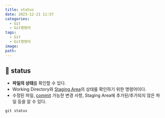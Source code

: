 ```yaml
---
title: status
date: 2023-12-21 11:57
categories:
  - Git
  - Git명령어
tags:
  - Git
  - Git명령어
image: 
path:
---
```


## 🌈 status
+ **파일의 상태**를 확인할 수 있다.
+ Working Directory와 [Staging Area](https://sonjh919.github.io/posts/Git의-3가지-영역)의 상태를 확인하기 위한 명령어이다.
+ 수정된 파일, [commit](https://sonjh919.github.io/posts/commit) 가능한 변경 사항, Staging Area에 추가된/추가되지 않은 파일 등을 알 수 있다.
```dos
git status
```



